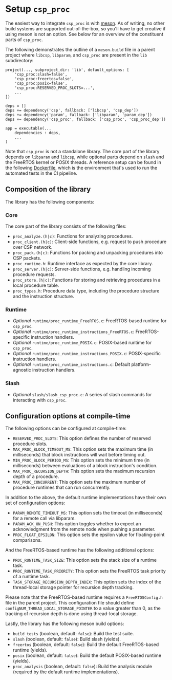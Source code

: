 # Setup `csp_proc`

The easiest way to integrate `csp_proc` is with [meson](https://mesonbuild.com/). As of writing, no other build systems are supported out-of-the-box, so you'll have to get creative if using meson is not an option. See below for an overview of the constituent parts of `csp_proc`.

The following demonstrates the outline of a `meson.build` file in a parent project where `libcsp`, `libparam`, and `csp_proc` are present in the `lib` subdirectory:
```meson
project(..., subproject_dir: 'lib', default_options: [
	'csp_proc:slash=false',
	'csp_proc:freertos=false',
	'csp_proc:posix=false',
	'csp_proc:RESERVED_PROC_SLOTS=...',
    ...
])

deps = []
deps += dependency('csp', fallback: ['libcsp', 'csp_dep'])
deps += dependency('param', fallback: ['libparam', 'param_dep'])
deps += dependency('csp_proc', fallback: ['csp_proc', 'csp_proc_dep'])

app = executable(...
	dependencies : deps,
	...
)
```

Note that `csp_proc` is not a standalone library. The core part of the library depends on `libparam` and `libcsp`, while optional parts depend on `slash` and the FreeRTOS kernel or POSIX threads. A reference setup can be found in the following [Dockerfile](https://github.com/discosat/csp_proc/blob/main/Dockerfile), which is the environment that's used to run the automated tests in the CI pipeline.

## Composition of the library
The library has the following components:
### Core
The core part of the library consists of the following files:
- `proc_analyze.(h|c)`: Functions for analyzing procedures.
- `proc_client.(h|c)`: Client-side functions, e.g. request to push procedure over CSP network.
- `proc_pack.(h|c)`: Functions for packing and unpacking procedures into CSP packets.
- `proc_runtime.h`: Runtime interface as expected by the core library.
- `proc_server.(h|c)`: Server-side functions, e.g. handling incoming procedure requests.
- `proc_store.(h|c)`: Functions for storing and retrieving procedures in a local procedure table.
- `proc_types.h`: Procedure data type, including the procedure structure and the instruction structure.

### Runtime
- _Optional_ `runtime/proc_runtime_FreeRTOS.c`: FreeRTOS-based runtime for `csp_proc`.
- _Optional_ `runtime/proc_runtime_instructions_FreeRTOS.c`: FreeRTOS-specific instruction handlers.
- _Optional_ `runtime/proc_runtime_POSIX.c`: POSIX-based runtime for `csp_proc`.
- _Optional_ `runtime/proc_runtime_instructions_POSIX.c`: POSIX-specific instruction handlers.
- _Optional_ `runtime/proc_runtime_instructions.c`: Default platform-agnostic instruction handlers.

### Slash
- _Optional_ `slash/slash_csp_proc.c`: A series of slash commands for interacting with `csp_proc`.


## Configuration options at compile-time

The following options can be configured at compile-time:

- `RESERVED_PROC_SLOTS`: This option defines the number of reserved procedure slots.
- `MAX_PROC_BLOCK_TIMEOUT_MS`: This option sets the maximum time (in milliseconds) that block instructions will wait before timing out.
- `MIN_PROC_BLOCK_PERIOD_MS`: This option sets the minimum time (in milliseconds) between evaluations of a block instruction's condition.
- `MAX_PROC_RECURSION_DEPTH`: This option sets the maximum recursion depth of a procedure.
- `MAX_PROC_CONCURRENT`: This option sets the maximum number of procedure runtimes that can run concurrently.

In addition to the above, the default runtime implementations have their own set of configuration options:

- `PARAM_REMOTE_TIMEOUT_MS`: This option sets the timeout (in milliseconds) for a remote call via libparam.
- `PARAM_ACK_ON_PUSH`: This option toggles whether to expect an acknowledgment from the remote node when pushing a parameter.
- `PROC_FLOAT_EPSILON`: This option sets the epsilon value for floating-point comparisons.

And the FreeRTOS-based runtime has the following additional options:

- `PROC_RUNTIME_TASK_SIZE`: This option sets the stack size of a runtime task.
- `PROC_RUNTIME_TASK_PRIORITY`: This option sets the FreeRTOS task priority of a runtime task.
- `TASK_STORAGE_RECURSION_DEPTH_INDEX`: This option sets the index of the thread-local storage pointer for recursion depth tracking.

Please note that the FreeRTOS-based runtime requires a `FreeRTOSConfig.h` file in the parent project. This configuration file should define `configNUM_THREAD_LOCAL_STORAGE_POINTER` to a value greater than 0, as the tracking of recursion depth is done using thread-local storage.

Lastly, the library has the following meson build options:

- `build_tests` (boolean, default: `false`): Build the test suite.
- `slash` (boolean, default: `false`): Build slash (yields).
- `freertos` (boolean, default: `false`): Build the default FreeRTOS-based runtime (yields).
- `posix` (boolean, default: `false`): Build the default POSIX-based runtime (yields).
- `proc_analysis` (boolean, default: `false`): Build the analysis module (required by the default runtime implementations).
